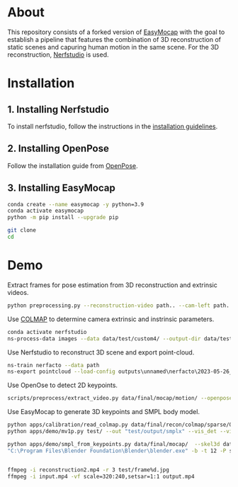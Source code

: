 # About
This repository consists of a forked version of [EasyMocap](https://github.com/zju3dv/EasyMocap) with the goal to establish a pipeline that features the combination of 3D reconstruction of static scenes and capuring human motion in the same scene. For the 3D reconstruction, [Nerfstudio](https://github.com/nerfstudio-project/nerfstudio) is used. 

# Installation
## 1. Installing Nerfstudio
To install nerfstudio, follow the instructions in the [installation guidelines](https://github.com/nerfstudio-project/nerfstudio0/blob/main/docs/quickstart/installation.md#dependencies).
## 2. Installing OpenPose
Follow the installation guide from [OpenPose](https://github.com/CMU-Perceptual-Computing-Lab/openpose).
## 3. Installing EasyMocap
```bash
conda create --name easymocap -y python=3.9
conda activate easymocap
python -m pip install --upgrade pip
```
```bash
git clone
cd 
```
# Demo
Extract frames for pose estimation from 3D reconstruction and extrinsic videos.
```bash
python preprocessing.py --reconstruction-video path.. --cam-left path... --cam-right...

```
Use [COLMAP](https://github.com/colmap/colmap) to determine camera extrinsic and instrinsic parameters.
```bash
conda activate nerfstudio
ns-process-data images --data data/test/custom4/ --output-dir data/test/ --matching-method exhaustive --num-downscales 1.0

```
Use Nerfstudio to reconstruct 3D scene and export point-cloud.
```bash
ns-train nerfacto --data path
ns-export pointcloud --load-config outputs\unnamed\nerfacto\2023-05-26_082508/config.yml --output-dir exports/pcd/ --num-points 3000000 --remove-outliers True --estimate-normals False --use-bounding-box True --bounding-box-min -1.2 -1 -1 --bounding-box-max 1 1 1 

```
Use OpenOse to detect 2D keypoints.
```bash
scripts/preprocess/extract_video.py data/final/mocap/motion/ --openpose openpose/ --highres 0.7

```
Use EasyMocap to generate 3D keypoints and SMPL body model.
```bash
python apps/calibration/read_colmap.py data/final/recon/colmap/sparse/0 .bin
python apps/demo/mv1p.py test/ --out "test/output/smplx" --vis_det --vis_repro --sub_vis 1 2 --body body25 --model smpl --gender neutral --vis_smpl

python apps/demo/smpl_from_keypoints.py data/final/mocap/  --skel3d data/final/mocap/output//keypoints3d/ --out data/final/mocap/output/smpl/
"C:\Program Files\Blender Foundation\Blender\blender.exe" -b -t 12 -P scripts/postprocess/convert2bvh.py -- test/smpl_model --o test/output2/


ffmpeg -i reconstruction2.mp4 -r 3 test/frame%d.jpg
ffmpeg -i input.mp4 -vf scale=320:240,setsar=1:1 output.mp4
```



